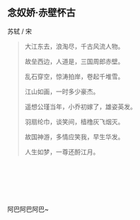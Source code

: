 
<body>
<div style="display:inline-block;width:50%;min-width:320px;float:left">

## 念奴娇·赤壁怀古

苏轼 / 宋

> 大江东去，浪淘尽，千古风流人物。
>
> 故垒西边，人道是，三国周郎赤壁。
>
> 乱石穿空，惊涛拍岸，卷起千堆雪。
>
> 江山如画，一时多少豪杰。
>
> 遥想公瑾当年，小乔初嫁了，雄姿英发。
>
> 羽扇纶巾，谈笑间，樯橹灰飞烟灭。
>
> 故国神游，多情应笑我，早生华发。
>
> 人生如梦，一尊还酹江月。

</div>
<div style="display:inline-block;width:50%;float:left">
<div style="margin-top:95px">

阿巴阿巴阿巴~

</div>
</div>
</body>